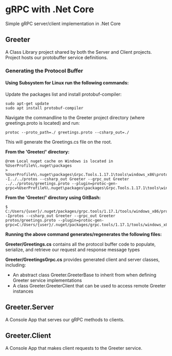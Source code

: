 # gRPC with .Net Core
Simple gRPC server/client implementation in .Net Core

## Greeter
A Class Library project shared by both the Server and Client projects. Project hosts our protobuffer service definitions. 

### Generating the Protocol Buffer

#### Using Subsystem for Linux run the following commands:

Update the packages list and install protobuf-compiler:

    sudo apt-get update
	sudo apt install protobuf-compiler

Navigate the commandline to the Greeter project directory (where greetings.proto is located) and run:

    protoc --proto_path=./ greetings.proto --csharp_out=./

This will generate the Greetings.cs file on the root.

**From the 'Greeter/' directory:**

    @rem Local nuget cache on Windows is located in %UserProfile%\.nuget\packages
    > %UserProfile%\.nuget\packages\Grpc.Tools.1.17.1\tools\windows_x86\protoc.exe -I../../protos --csharp_out Greeter --grpc_out Greeter ../../protos/greetings.proto --plugin=protoc-gen-grpc=%UserProfile%\.nuget\packages\packages\Grpc.Tools.1.17.1\tools\windows_x86\grpc_csharp_plugin.exe

**From the 'Greeter/' directory using GitBash:**

	$ C:/Users/{user}/.nuget/packages/grpc.tools/1.17.1/tools/windows_x86/protoc.exe -Iprotos --csharp_out Greeter --grpc_out Greeter protos/greetings.proto --plugin=protoc-gen-grpc=C:/Users/{user}/.nuget/packages/grpc.tools/1.17.1/tools/windows_x86/grpc_csharp_plugin.exe

**Running the above command generates/regenerates the following files:**

**Greeter/Greetings.cs** contains all the protocol buffer code to populate, serialize, and retrieve our request and response message types

**Greeter/GreetingsGrpc.cs** provides generated client and server classes, including:
 * An abstract class Greeter.GreeterBase to inherit from when defining Greeter service implementations
 * A class Greeter.GreeterClient that can be used to access remote Greeter instances

## Greeter.Server
A Console App that serves our gRPC methods to clients.

## Greeter.Client
A Console App that makes client requests to the Greeter service.